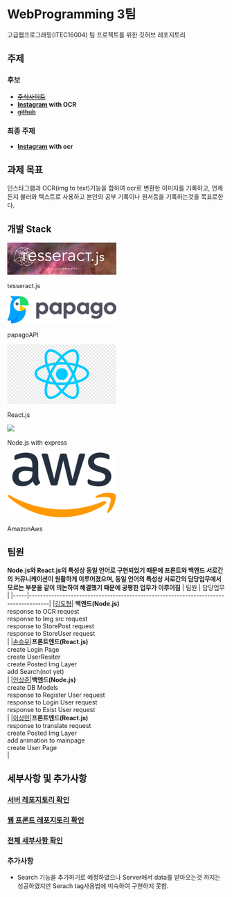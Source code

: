 
# WebProgramming 3팀
고급웹프로그래밍(ITEC16004) 팀 프로젝트를 위한 깃허브 레포지토리

## 주제

### 후보
  - ~~[주식사이트](https://www.investing.com/)~~
  - **[Instagram](https://www.instagram.com/) with OCR**
  -  ~~[github](https://github.com/)~~

### 최종 주제
  - **[Instagram](https://www.instagram.com/) with ocr**

## 과제 목표
인스타그램과 OCR(img to text)기능을 합하여 ocr로 변환한 이미지를 기록하고, 언제든지 불러와 텍스트로 사용하고 본인의 공부 기록이나 원서등을 기록하는것을 목표로한다.

## 개발 Stack

<img src="./img/tesseract.png" width="50%" height="auto">

tesseract.js

<img src="./img/papago.png" width="50%" height="auto">

papagoAPI
	
<img src="./img/react.png" width="50%" height="auto">

React.js
	
<img src="./img/node.png" width="50%" height="auto">

Node.js with express
	
<img src="./img/amazon.png" width="50%" height="auto">

AmazonAws

## 팀원
**Node.js와 React.js의 특성상 동일 언어로 구현되었기 때문에 프론트와 백엔드 서로간의 커뮤니케이션이 원활하게 이루어졌으며, 동일 언어의 특성상 서로간의 담당업무에서 모르는 부분을 같이 의논하여 해결했기 때문에 공평한 업무가 이루어짐**
| 팀원 | 담당업무 |
|-----|-------------------------------------------------------------------------------------|
|[김도형](https://github.com/DooooH)| **백엔드(Node.js)**<br>response to OCR request<br>response to Img src request<br>response to StorePost request<br>response to StoreUser request<br>|
|[손승우](https://github.com/S0N05)|**프론트엔드(React.js)**<br>create Login Page<br>create UserResiter<br>create Posted Img Layer<br>add Search(not yet)<br>|
|[안상준](https://github.com/twknds)|**백엔드(Node.js)**<br>create DB Models<br>response to Register User request<br>response to Login User request<br>response to Exist User request<br>|
|[이상민](https://github.com/Sangmeeeee)|**프론트엔드(React.js)**<br>response to translate request<br>create Posted Img Layer<br>add animation to mainpage<br>create User Page<br>|


## 세부사항 및 추가사항
### [서버 레포지토리 확인](https://github.com/Sangmeeeee/WebProgramming/tree/main/ocrstagram/servers)

### [웹 프론트 레포지토리 확인](https://github.com/Sangmeeeee/WebProgramming/tree/main/ocrstagram/)

### [전체 세부사항 확인](https://github.com/Sangmeeeee/WebProgramming/tree/main/보고서)

### 추가사항
- Search 기능을 추가하기로 예정하였으나 Server에서 data를 받아오는것 까지는 성공하였지만 Serach tag사용법에 미숙하여 구현하지 못함.
